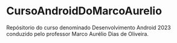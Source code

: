 # CursoAndroidDoMarcoAurelio
Repósitorio do curso denominado Desenvolvimento Android 2023 conduzido pelo professor Marco Aurélio Dias de Oliveira. 
